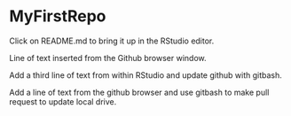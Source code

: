 # MyFirstRepo

Click on README.md to bring it up in the RStudio editor.

Line of text inserted from the Github browser window. 

Add a third line of text from within RStudio and update github with gitbash.

Add a line of text from the github browser and use gitbash to make pull request to update local drive.
